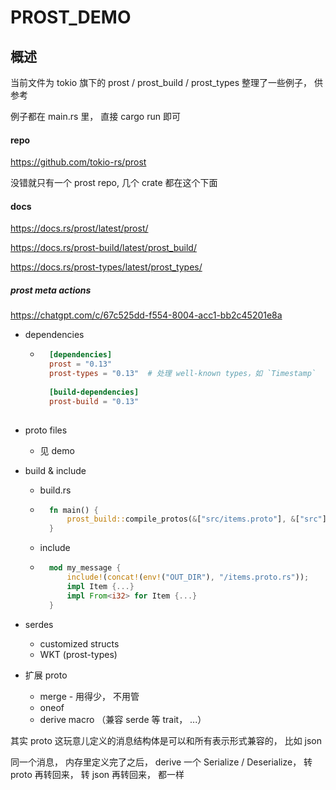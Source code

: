 # PROST_DEMO

## 概述

当前文件为 tokio 旗下的 prost / prost_build / prost_types 整理了一些例子， 供参考

例子都在 main.rs 里， 直接 cargo run 即可



#### repo

https://github.com/tokio-rs/prost

没错就只有一个 prost repo, 几个 crate 都在这个下面



#### docs

https://docs.rs/prost/latest/prost/

https://docs.rs/prost-build/latest/prost_build/

https://docs.rs/prost-types/latest/prost_types/





##### prost meta actions

https://chatgpt.com/c/67c525dd-f554-8004-acc1-bb2c45201e8a

- dependencies

    - ```toml
        [dependencies]
        prost = "0.13"
        prost-types = "0.13"  # 处理 well-known types，如 `Timestamp`
        
        [build-dependencies]
        prost-build = "0.13"
        
        ```

- proto files

    - 见 demo

- build & include

    - build.rs

    - ```rust
        fn main() {
            prost_build::compile_protos(&["src/items.proto"], &["src"]).unwrap();
        }
        ```

    - include

    - ```rust
        mod my_message {
            include!(concat!(env!("OUT_DIR"), "/items.proto.rs"));
            impl Item {...}
            impl From<i32> for Item {...}
        }
        ```

- serdes

    - customized structs
    - WKT (prost-types)

- 扩展 proto

    - merge - 用得少， 不用管
    - oneof
    - derive macro （兼容 serde 等 trait， ...）



其实 proto 这玩意儿定义的消息结构体是可以和所有表示形式兼容的， 比如 json



同一个消息， 内存里定义完了之后， derive 一个 Serialize / Deserialize， 转 proto 再转回来， 转 json 再转回来， 都一样



